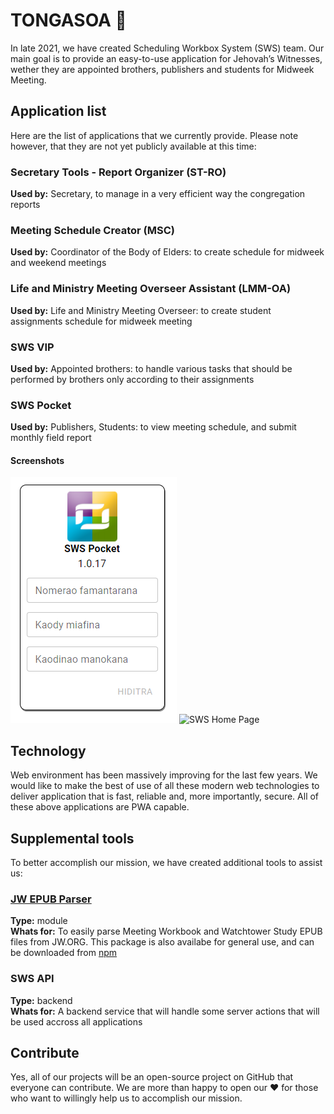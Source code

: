 # TONGASOA 👋

In late 2021, we have created Scheduling Workbox System (SWS) team. Our main goal is to provide an easy-to-use application for Jehovah’s Witnesses, wether they are appointed brothers, publishers and students for Midweek Meeting.

## Application list

Here are the list of applications that we currently provide. Please note however, that they are not yet publicly available at this time:

### Secretary Tools - Report Organizer (ST-RO)
**Used by:** Secretary, to manage in a very efficient way the congregation reports

### Meeting Schedule Creator (MSC)  
**Used by:** Coordinator of the Body of Elders: to create schedule for midweek and weekend meetings

### Life and Ministry Meeting Overseer Assistant (LMM-OA)
**Used by:** Life and Ministry Meeting Overseer: to create student assignments schedule for midweek meeting

### SWS VIP
**Used by:** Appointed brothers: to handle various tasks that should be performed by brothers only according to their assignments

### SWS Pocket
**Used by:** Publishers, Students: to view meeting schedule, and submit monthly field report
#### Screenshots
![SWS Login Page](img/sws-pocket-login.png "SWS Pocket Login") ![SWS Home Page](img/sws-pocket-h4ome.png "SWS Pocket Home")

## Technology

Web environment has been massively improving for the last few years. We would like to make the best of use of all these modern web technologies to deliver application that is fast, reliable and, more importantly, secure. All of these above applications are PWA capable.

## Supplemental tools

To better accomplish our mission, we have created additional tools to assist us:

### [JW EPUB Parser](https://github.com/sws2apps/jw-epub-parser#readme)
**Type:** module  
**Whats for:** To easily parse Meeting Workbook and Watchtower Study EPUB files from JW.ORG. This package is also availabe for general use, and can be downloaded from [npm](https://www.npmjs.com/package/jw-epub-parser)

### SWS API
**Type:** backend  
**Whats for:** A backend service that will handle some server actions that will be used accross all applications

## Contribute

Yes, all of our projects will be an open-source project on GitHub that everyone can contribute. We are more than happy to open our ❤️ for those who want to willingly help us to accomplish our mission.
